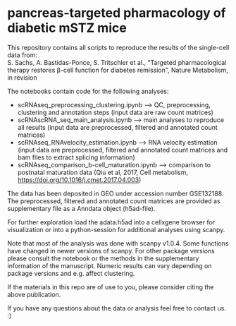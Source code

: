 # pancreas-targeted pharmacology of diabetic mSTZ mice

This repository contains all scripts to reproduce the results of the single-cell data from:  
S. Sachs, A. Bastidas-Ponce, S. Tritschler et al., "Targeted pharmacological therapy restores β-cell function for diabetes remission", Nature Metabolism, in revision


The notebooks contain code for the following analyses:
- scRNAseq_preprocessing_clustering.ipynb  -->  QC, preprocessing, clustering and annotation steps (input data are raw count matrices)
- scRNAscRNA_seq_main_analysis.ipynb  -->  main analyses to reproduce all results (input data are preprocessed, filtered and annotated count matrices)
- scRNAseq_RNAvelocity_estimation.ipynb  -->  RNA velocity estimation (input data are preprocessed, filtered and annotated count matrices and bam files to extract splicing information)
- scRNAseq_comparison_b-cell_maturation.ipynb  -->  comparison to postnatal maturation data (Qiu et al, 2017, Cell metabolism, https://doi.org/10.1016/j.cmet.2017.04.003)

The data has been deposited in GEO under accession number GSE132188. The preprocessed, filtered and annotated count matrices are provided as supplementary file as a Anndata object (h5ad-file). 

For further exploration load the adata.h5ad into a cellxgene browser for visualization or into a python-session for additional analyses using scanpy.

Note that most of the analysis was done with scanpy v1.0.4. Some functions have changed in newer versions of scanpy. For other package versions please consult the notebook or the methods in the supplementary information of the manuscript. Numeric results can vary depending on package versions and e.g. affect clustering.

If the materials in this repo are of use to you, please consider citing the above publication.

If you have any questions about the data or analysis feel free to contact us. :)
